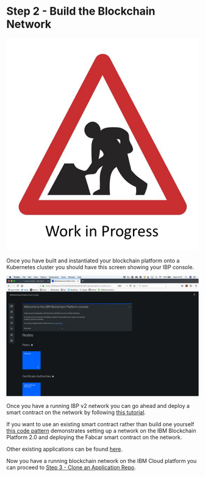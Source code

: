 # Step 2 - Build the Blockchain Network

![Work in Progress](../images/wip.png)

Once you have built and instantiated your blockchain platform onto a Kubernetes cluster you should have this screen showing your IBP console.

![Blockchain Console](../images/welcome.png)

Once you have a running IBP v2 network you can go ahead and deploy a smart contract on the network by following [this tutorial](https://cloud.ibm.com/docs/services/blockchain/howto?topic=blockchain-ibp-console-smart-contracts#ibp-console-smart-contracts).

If you want to use an existing smart contract rather than build one yourself [this code pattern](https://developer.ibm.com/patterns/write-a-smart-contract-for-the-fabcarcommercial-paper-or-iks-cluster-with-saas-v2-beta-network-think/) demonstrates setting up a network on the IBM Blockchain Platform 2.0 and deploying the Fabcar smart contract on the network. 

Other existing applications can be found [here](https://cloud.ibm.com/docs/services/blockchain/howto?topic=blockchain-ibp-console-app#ibp-console-app).

Now you have a running blockchain network on the IBM Cloud platform you can proceed to [Step 3 - Clone an Application Repo](../docs/clonerepo.md).